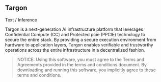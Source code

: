 ## Targon

Text / Inference

Targon is a next-generation AI infrastructure platform that leverages Confidential Compute (CC) and Protected pcie (PPCIE) technology to secure the entire stack. By providing a secure execution environment from hardware to application layers, Targon enables verifiable and trustworthy operations across the entire infrastructure in a decentralized fashion.

> NOTICE: Using this software, you must agree to the Terms and Agreements provided in the terms and     conditions document. By downloading and running this software, you implicitly agree to these terms and conditions.